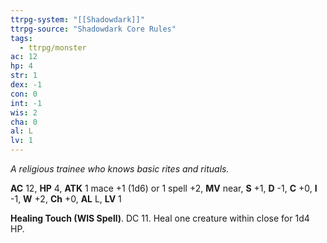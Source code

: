 ```yaml
---
ttrpg-system: "[[Shadowdark]]"
ttrpg-source: "Shadowdark Core Rules"
tags:
  - ttrpg/monster
ac: 12
hp: 4
str: 1
dex: -1
con: 0
int: -1
wis: 2
cha: 0
al: L
lv: 1
---
```


_A religious trainee who knows basic rites and rituals._

**AC** 12, **HP** 4, **ATK** 1 mace +1 (1d6) or 1 spell +2, **MV** near, **S** +1, **D** -1, **C** +0, **I** -1, **W** +2, **Ch** +0, **AL** L, **LV** 1

**Healing Touch (WIS Spell)**. DC 11. Heal one creature within close for 1d4 HP.

